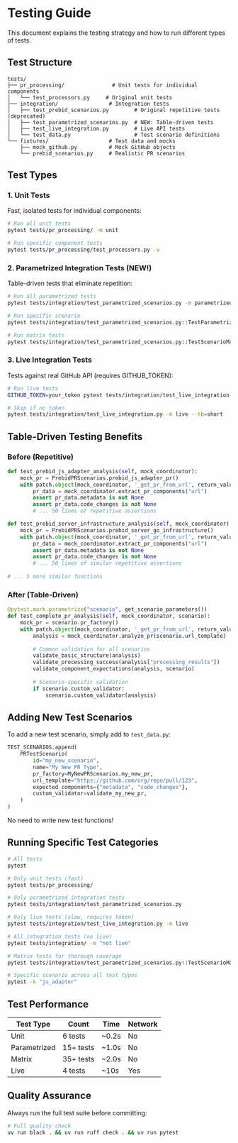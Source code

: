 # Testing Guide

This document explains the testing strategy and how to run different types of tests.

## Test Structure

```
tests/
├── pr_processing/               # Unit tests for individual components
│   └── test_processors.py     # Original unit tests
├── integration/                # Integration tests
│   ├── test_prebid_scenarios.py        # Original repetitive tests (deprecated)
│   ├── test_parametrized_scenarios.py  # NEW: Table-driven tests
│   ├── test_live_integration.py        # Live API tests
│   └── test_data.py                    # Test scenario definitions
└── fixtures/                   # Test data and mocks
    ├── mock_github.py          # Mock GitHub objects
    └── prebid_scenarios.py     # Realistic PR scenarios
```

## Test Types

### 1. Unit Tests
Fast, isolated tests for individual components:
```bash
# Run all unit tests
pytest tests/pr_processing/ -m unit

# Run specific component tests
pytest tests/pr_processing/test_processors.py -v
```

### 2. Parametrized Integration Tests (NEW!)
Table-driven tests that eliminate repetition:
```bash
# Run all parametrized tests
pytest tests/integration/test_parametrized_scenarios.py -m parametrized -v

# Run specific scenario
pytest tests/integration/test_parametrized_scenarios.py::TestParametrizedPRScenarios::test_complete_pr_analysis[js_adapter] -v

# Run matrix tests
pytest tests/integration/test_parametrized_scenarios.py::TestScenarioMatrix -v
```

### 3. Live Integration Tests
Tests against real GitHub API (requires GITHUB_TOKEN):
```bash
# Run live tests
GITHUB_TOKEN=your_token pytest tests/integration/test_live_integration.py -m live -v

# Skip if no token
pytest tests/integration/test_live_integration.py -m live --tb=short
```

## Table-Driven Testing Benefits

### Before (Repetitive)
```python
def test_prebid_js_adapter_analysis(self, mock_coordinator):
    mock_pr = PrebidPRScenarios.prebid_js_adapter_pr()
    with patch.object(mock_coordinator, '_get_pr_from_url', return_value=mock_pr):
        pr_data = mock_coordinator.extract_pr_components("url")
        assert pr_data.metadata is not None
        assert pr_data.code_changes is not None
        # ... 50 lines of repetitive assertions

def test_prebid_server_infrastructure_analysis(self, mock_coordinator):
    mock_pr = PrebidPRScenarios.prebid_server_go_infrastructure()
    with patch.object(mock_coordinator, '_get_pr_from_url', return_value=mock_pr):
        pr_data = mock_coordinator.extract_pr_components("url")
        assert pr_data.metadata is not None  
        assert pr_data.code_changes is not None
        # ... 50 lines of similar repetitive assertions
        
# ... 5 more similar functions
```

### After (Table-Driven)
```python
@pytest.mark.parametrize("scenario", get_scenario_parameters())
def test_complete_pr_analysis(self, mock_coordinator, scenario):
    mock_pr = scenario.pr_factory()
    with patch.object(mock_coordinator, '_get_pr_from_url', return_value=mock_pr):
        analysis = mock_coordinator.analyze_pr(scenario.url_template)
        
        # Common validation for all scenarios
        validate_basic_structure(analysis)
        validate_processing_success(analysis["processing_results"])
        validate_component_expectations(analysis, scenario)
        
        # Scenario-specific validation
        if scenario.custom_validator:
            scenario.custom_validator(analysis)
```

## Adding New Test Scenarios

To add a new test scenario, simply add to `test_data.py`:

```python
TEST_SCENARIOS.append(
    PRTestScenario(
        id="my_new_scenario",
        name="My New PR Type",
        pr_factory=MyNewPRScenarios.my_new_pr,
        url_template="https://github.com/org/repo/pull/123",
        expected_components={"metadata", "code_changes"},
        custom_validator=validate_my_new_pr,
    )
)
```

No need to write new test functions!

## Running Specific Test Categories

```bash
# All tests
pytest

# Only unit tests (fast)
pytest tests/pr_processing/

# Only parametrized integration tests
pytest tests/integration/test_parametrized_scenarios.py

# Only live tests (slow, requires token)
pytest tests/integration/test_live_integration.py -m live

# All integration tests (no live)
pytest tests/integration/ -m "not live"

# Matrix tests for thorough coverage
pytest tests/integration/test_parametrized_scenarios.py::TestScenarioMatrix

# Specific scenario across all test types
pytest -k "js_adapter"
```

## Test Performance

| Test Type | Count | Time | Network |
|-----------|-------|------|---------|
| Unit | 6 tests | ~0.2s | No |
| Parametrized | 15+ tests | ~1.0s | No |
| Matrix | 35+ tests | ~2.0s | No |
| Live | 4 tests | ~10s | Yes |

## Quality Assurance

Always run the full test suite before committing:
```bash
# Full quality check
uv run black . && uv run ruff check . && uv run pytest
```